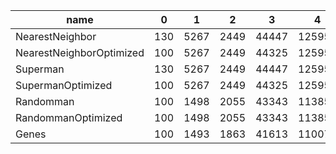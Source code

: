 |      name                |   0 |     1 |     2 |     3 |      4 |
|--------------------------|-----|-------|-------|-------|--------|
| NearestNeighbor          | 130 |  5267 |  2449 | 44447 | 125952 |
| NearestNeighborOptimized | 100 |  5267 |  2449 | 44325 | 125952 |
| Superman                 | 130 |  5267 |  2449 | 44447 | 125952 |
| SupermanOptimized        | 100 |  5267 |  2449 | 44325 | 125952 |
| Randomman                | 100 |  1498 |  2055 | 43343 | 113857 |
| RandommanOptimized       | 100 |  1498 |  2055 | 43343 | 113857 |
| Genes                    | 100 |  1493 |  1863 | 41613 | 110077 |